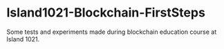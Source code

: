 # Island1021-Blockchain-FirstSteps
Some tests and experiments made during blockchain education course at Island 1021.

